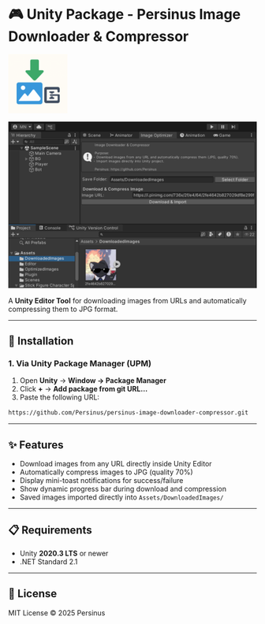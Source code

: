 # 🎮 Unity Package - Persinus Image Downloader & Compressor  
<img src="Docs/icon.png" alt="Persinus Image Downloader & Compressor Icon" width="120"/>

![Screenshot](Docs/screenshot.png)  

A **Unity Editor Tool** for downloading images from URLs and automatically compressing them to JPG format.

---

## 🚀 Installation  

### 1. Via Unity Package Manager (UPM)  

1. Open **Unity** → **Window → Package Manager**  
2. Click **+** → **Add package from git URL…**  
3. Paste the following URL:  

```bash
https://github.com/Persinus/persinus-image-downloader-compressor.git
```

---

## ✨ Features  

- Download images from any URL directly inside Unity Editor  
- Automatically compress images to JPG (quality 70%)  
- Display mini-toast notifications for success/failure  
- Show dynamic progress bar during download and compression  
- Saved images imported directly into `Assets/DownloadedImages/`  

---

## 📋 Requirements  

- Unity **2020.3 LTS** or newer  
- .NET Standard 2.1  

---

## 📄 License  

MIT License © 2025 Persinus

